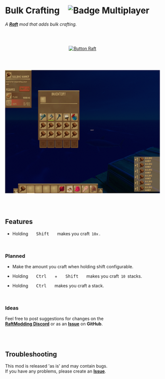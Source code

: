 
# Bulk Crafting   ![Badge Multiplayer]

*A **[Raft]** mod that adds bulk crafting.*

<br>
<br>

<div align = center>

[![Button Raft]][RaftModding]

<br>
<br>


<img
    src = 'Resources/Preview.png'
    height = 400
/>

</div>

<br>
<br>

## Features

- Holding  <kbd>  Shift  </kbd>  makes you craft  `10x` .

<br>

### Planned

- Make the amount you craft when holding shift configurable.

- Holding  <kbd>  Ctrl  </kbd>  +  <kbd>  Shift  </kbd>  makes you craft  `10`  stacks.

- Holding  <kbd>  Ctrl  </kbd>  makes you craft a stack.

<br>

### Ideas

Feel free to post suggestions for changes on the <br>
**[RaftModding Discord]** or as an **[Issue]** on **GitHub**.

<br>
<br>

## Troubleshooting

This mod is released 'as is' and may contain bugs. <br>
If you have any problems, please create an **[Issue]**.

<br>


<!----------------------------------------------------------------------------->

[RaftModding Discord]: https://www.raftmodding.com/discord
[RaftModding]: https://www.raftmodding.com/mods/bulk-crafting
[Issue]: https://github.com/thmsndk/Raft-BulkCrafting/issues
[Raft]: https://raft-game.com/


<!----------------------------------[ Badges ]--------------------------------->

[Badge Multiplayer]: https://img.shields.io/badge/Multiplayer-Untested-8b2a3e.svg?style=for-the-badge&labelColor=AA344D&logColor=white&logo=AppleArcade


<!---------------------------------[ Buttons ]--------------------------------->

[Button Raft]: https://img.shields.io/badge/RaftModding-3498db?style=for-the-badge&logoColor=white&logo=Wireshark
